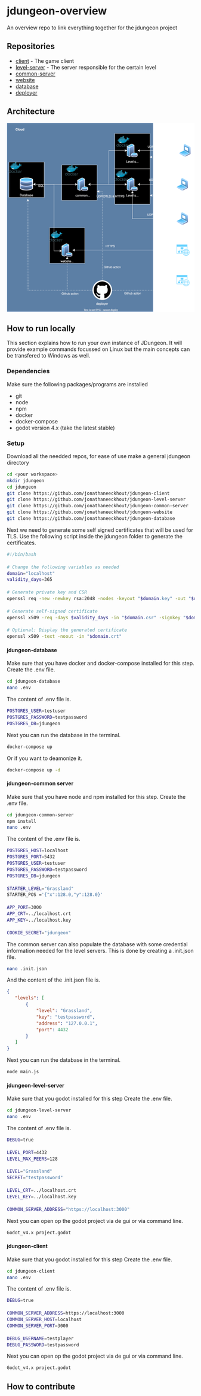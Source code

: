 # jdungeon-overview
An overview repo to link everything together for the jdungeon project
## Repositories
- [client](https://github.com/jonathaneeckhout/jdungeon-client) - The game client
- [level-server](https://github.com/jonathaneeckhout/jdungeon-level-server) - The server responsible for the certain level
- [common-server](https://github.com/jonathaneeckhout/jdungeon-common-server)
- [website](https://github.com/jonathaneeckhout/jdungeon-website)
- [database](https://github.com/jonathaneeckhout/jdungeon-database)
- [deployer](https://github.com/jonathaneeckhout/jdungeon-deployer)

## Architecture
![Diagram](jdungeon-architecture.drawio.svg)

## How to run locally
This section explains how to run your own instance of JDungeon. It will provide example commands focussed on Linux but the main concepts can be transfered to Windows as well.
### Dependencies
Make sure the following packages/programs are installed
- git
- node
- npm
- docker
- docker-compose
- godot version 4.x (take the latest stable)
### Setup
Download all the needded repos, for ease of use make a general jdungeon directory
```bash
cd <your workspace>
mkdir jdungeon
cd jdungeon
git clone https://github.com/jonathaneeckhout/jdungeon-client
git clone https://github.com/jonathaneeckhout/jdungeon-level-server
git clone https://github.com/jonathaneeckhout/jdungeon-common-server
git clone https://github.com/jonathaneeckhout/jdungeon-website
git clone https://github.com/jonathaneeckhout/jdungeon-database
```
Next we need to generate some self signed certificates that will be used for TLS. Use the following script inside the jdungeon folder to generate the certificates.
```bash
#!/bin/bash

# Change the following variables as needed
domain="localhost"
validity_days=365

# Generate private key and CSR
openssl req -new -newkey rsa:2048 -nodes -keyout "$domain.key" -out "$domain.csr" -subj "/C=US/ST=State/L=City/O=Organization/OU=Unit/CN=$domain/emailAddress=admin@$domain"

# Generate self-signed certificate
openssl x509 -req -days $validity_days -in "$domain.csr" -signkey "$domain.key" -out "$domain.crt"

# Optional: Display the generated certificate
openssl x509 -text -noout -in "$domain.crt"
```
#### jdungeon-database
Make sure that you have docker and docker-compose installed for this step.
Create the .env file.
```bash
cd jdungeon-database
nano .env
```
The content of .env file is.
```bash
POSTGRES_USER=testuser
POSTGRES_PASSWORD=testpassword
POSTGRES_DB=jdungeon
```
Next you can run the database in the terminal.
```bash
docker-compose up
```
Or if you want to deamonize it.
```bash
docker-compose up -d
```
#### jdungeon-common server
Make sure that you have node and npm installed for this step.
Create the .env file.
```bash
cd jdungeon-common-server
npm install
nano .env
```
The content of the .env file is.
```bash
POSTGRES_HOST=localhost
POSTGRES_PORT=5432
POSTGRES_USER=testuser
POSTGRES_PASSWORD=testpassword
POSTGRES_DB=jdungeon

STARTER_LEVEL="Grassland"
STARTER_POS ='{"x":128.0,"y":128.0}'

APP_PORT=3000
APP_CRT=../localhost.crt
APP_KEY=../localhost.key

COOKIE_SECRET="jdungeon"
```
The common server can also populate the database with some credential information needed for the level servers. This is done by creating a .init.json file.
```bash
nano .init.json
```
And the content of the .init.json file is.
```json
{
   "levels": [
       {
           "level": "Grassland",
           "key": "testpassword",
           "address": "127.0.0.1",
           "port": 4432
       }
   ]
}
````
Next you can run the database in the terminal.
```bash
node main.js
```
#### jdungeon-level-server
Make sure that you godot installed for this step
Create the .env file.
```bash
cd jdungeon-level-server
nano .env
```
The content of .env file is.
```bash
DEBUG=true

LEVEL_PORT=4432
LEVEL_MAX_PEERS=128

LEVEL="Grassland"
SECRET="testpassword"

LEVEL_CRT=../localhost.crt
LEVEL_KEY=../localhost.key

COMMON_SERVER_ADDRESS="https://localhost:3000"
```
Next you can open op the godot project via de gui or via command line.
```bash
Godot_v4.x project.godot
```
#### jdungeon-client
Make sure that you godot installed for this step
Create the .env file.
```bash
cd jdungeon-client
nano .env
```
The content of .env file is.
```bash
DEBUG=true

COMMON_SERVER_ADDRESS=https://localhost:3000
COMMON_SERVER_HOST=localhost
COMMON_SERVER_PORT=3000

DEBUG_USERNAME=testplayer
DEBUG_PASSWORD=testpassword
```
Next you can open op the godot project via de gui or via command line.
```bash
Godot_v4.x project.godot
```
## How to contribute
